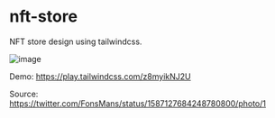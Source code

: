 # nft-store
NFT store design using tailwindcss.

![image](https://user-images.githubusercontent.com/107911369/199667482-dab4234a-27ca-4c10-bd1f-65856223ca65.png)

Demo: https://play.tailwindcss.com/z8myikNJ2U

Source: https://twitter.com/FonsMans/status/1587127684248780800/photo/1


